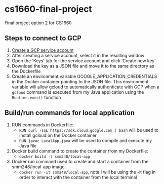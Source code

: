 # cs1660-final-project
Final project option 2 for CS1660
## Steps to connect to GCP
1. [Create a GCP service account](https://console.cloud.google.com/projectselector/iam-admin/serviceaccounts/create?supportedpurview=project)
2. After creating a service account, select it in the resulting window
3. Open the 'Keys' tab for the service account and click 'Create new key'
4. Download the key as a JSON file and move it to the same directory as the Dockerfile
5. Create an environment variable GOOGLE_APPLICATION_CREDENTIALS in the Docker container pointing to the JSON file. This environment variable will allow gcloud to automatically      authenticate with GCP when a ``gcloud`` command is executed from my Java application using the ``Runtime.exec()`` function
## Build/run commands for local application
1. RUN commands in Dockerfile: 
   * ``RUN curl -sSL https://sdk.cloud.google.com | bash`` will be used to install gcloud on the Docker container
   * ``RUN javac LocalApp.java`` will be used to compile and execute my Java file
2. Docker build command to create the container from my Dockerfile:
   * ``docker build -t smm248/local-app``
3. Docker run command used to create and start a container from the smm248/local-app image:
   * ``docker run -it smm248/local-app``, note I will be using the -it flag in order to interact with the container from the local terminal
